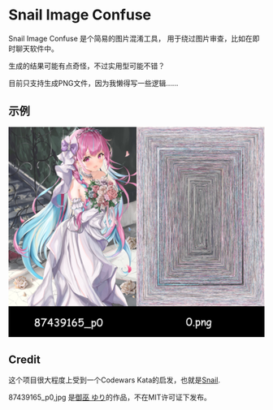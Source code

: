# Snail Image Confuse

Snail Image Confuse 是个简易的图片混淆工具，
用于绕过图片审查，比如在即时聊天软件中。

生成的结果可能有点奇怪，不过实用型可能不错？

目前只支持生成PNG文件，因为我懒得写一些逻辑……

## 示例

![EXAMPLE](img/example.png)

## Credit

这个项目很大程度上受到一个Codewars Kata的启发，也就是[Snail](https://www.codewars.com/kata/521c2db8ddc89b9b7a0000c1).

87439165_p0,jpg 是[御巫 ゆり](https://www.pixiv.net/users/47219840)的作品，不在MIT许可证下发布。
